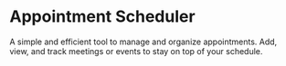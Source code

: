 # Appointment Scheduler

A simple and efficient tool to manage and organize appointments. Add, view, and track meetings or events to stay on top of your schedule.


